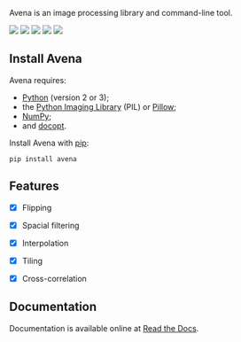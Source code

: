 Avena is an image processing library and command-line tool.

[![](https://travis-ci.org/eliteraspberries/avena.svg)][build-status]
[![](https://codecov.io/github/eliteraspberries/avena/coverage.svg)][code-coverage]
[![](https://img.shields.io/pypi/v/Avena.svg)][pypi]
[![](https://readthedocs.org/projects/avena/badge/?version=latest)][docs]
![](https://img.shields.io/github/license/eliteraspberries/avena.svg)


Install Avena
-------------

Avena requires:

 -  [Python][] (version 2 or 3);
 -  the [Python Imaging Library][] (PIL) or [Pillow][];
 -  [NumPy][];
 -  and [docopt][].

Install Avena with [pip][]:

    pip install avena


Features
--------

 - [x] Flipping
 - [x] Spacial filtering
 - [x] Interpolation
 - [x] Tiling
 - [x] Cross-correlation


Documentation
-------------

Documentation is available online at [Read the Docs][docs].


[build-status]: https://travis-ci.org/eliteraspberries/avena
[code-coverage]: https://codecov.io/github/eliteraspberries/avena
[pypi]: https://pypi.python.org/pypi/Avena
[docs]: http://avena.readthedocs.org/en/latest/

[Python]: <https://www.python.org/>
[Python Imaging Library]: <http://pythonware.com/products/pil/>
[Pillow]: <http://python-pillow.github.io/>
[NumPy]: <http://www.numpy.org/>
[docopt]: <http://docopt.org/>
[pip]: <https://pip.pypa.io/en/stable/>
